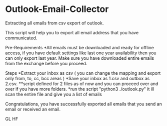 # Outlook-Email-Collector
Extracting all emails from csv export of outlook.

This script will help you to export all email address that you have communicated. 

Pre-Requirements
*All emails must be downloaded and ready for offline access, if you have default settings like last one year availability then you can only export last year. Make sure you have downloaded entire emails from the exchange before you proceed.

Steps
*Extract your inbox as csv ( you can change the mapping and export only from, to, cc, bcc areas )
*Save your inbox as 1.csv and outbox as 2.csv.
**script defined for 2 files as of now and you can proceed over and over if you have more folders.
*run the script "python3 ./outlook.py" it ill scan the entire file and give you a list of emails

Congratulations, you have successfully exported all emails that you send an email or received an email.

GL HF
